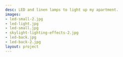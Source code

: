 ```yaml
---
desc: LED and linen lamps to light up my apartment.
images:
- led-small-2.jpg
- led-light.jpg
- led-small.jpg
- skylight-lighting-effects-2.jpg
- led-back.jpg
- led-back-2.jpg
layout: project
---
```

